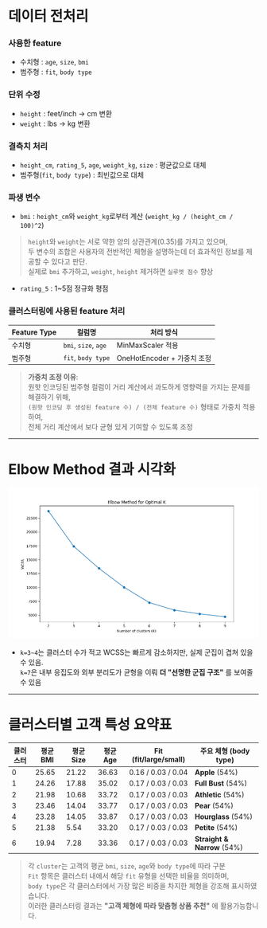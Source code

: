 # 데이터 전처리

### 사용한 feature
- 수치형 : `age`, `size`, `bmi`
- 범주형 : `fit`, `body type`  

### 단위 수정
- `height` : feet/inch → cm 변환
- `weight` : lbs → kg 변환  

### 결측치 처리
- `height_cm`, `rating_5`, `age`, `weight_kg`, `size` : 평균값으로 대체
- 범주형(`fit`, `body type`) : 최빈값으로 대체  

### 파생 변수
- `bmi` : `height_cm`와 `weight_kg`로부터 계산 (`weight_kg / (height_cm / 100)^2`)

> `height`와 `weight`는 서로 약한 양의 상관관계(0.35)를 가지고 있으며,  
> 두 변수의 조합은 사용자의 전반적인 체형을 설명하는데 더 효과적인 정보를 제공할 수 있다고 판단.  
> 실제로 `bmi` 추가하고, `weight`, `height` 제거하면 `실루엣 점수` 향상  

- `rating_5` : 1~5점 정규화 평점  

### 클러스터링에 사용된 feature 처리

| Feature Type | 컬럼명             | 처리 방식            |
|--------------|--------------------|----------------------|
| 수치형       | `bmi`, `size`, `age` | MinMaxScaler 적용     |
| 범주형       | `fit`, `body type`  | OneHotEncoder + 가중치 조정 |  

> **가중치 조정 이유**:  
> 원핫 인코딩된 범주형 컬럼이 거리 계산에서 과도하게 영향력을 가지는 문제를 해결하기 위해,  
> `(원핫 인코딩 후 생성된 feature 수) / (전체 feature 수)` 형태로 가중치 적용하여,  
>  전체 거리 계산에서 보다 균형 있게 기여할 수 있도록 조정

***

# Elbow Method 결과 시각화

![Elbow Method 결과](plots/elbow_plot.png)  

- `k=3~4`는 클러스터 수가 적고 WCSS는 빠르게 감소하지만, 실제 군집이 겹쳐 있을 수 있음.  
`k=7`은 내부 응집도와 외부 분리도가 균형을 이뤄 **더 "선명한 군집 구조"** 를 보여줄 수 있음

***  

# 클러스터별 고객 특성 요약표

| 클러스터 | 평균 BMI | 평균 Size | 평균 Age | Fit (fit/large/small) | 주요 체형 (body type) |
|----------|----------|-----------|----------|------------------------|------------------------|
| 0        | 25.65    | 21.22     | 36.63    | 0.16 / 0.03 / 0.04     | **Apple** (54%)        |
| 1        | 24.26    | 17.88     | 35.02    | 0.17 / 0.03 / 0.03     | **Full Bust** (54%)    |
| 2        | 21.98    | 10.68     | 33.72    | 0.17 / 0.03 / 0.03     | **Athletic** (54%)     |
| 3        | 23.46    | 14.04     | 33.77    | 0.17 / 0.03 / 0.03     | **Pear** (54%)         |
| 4        | 23.28    | 14.05     | 33.87    | 0.17 / 0.03 / 0.03     | **Hourglass** (54%)    |
| 5        | 21.38    | 5.54      | 33.20    | 0.17 / 0.03 / 0.03     | **Petite** (54%)       |
| 6        | 19.94    | 7.28      | 33.36    | 0.17 / 0.03 / 0.03     | **Straight & Narrow** (54%) |  

> 각 `cluster`는 고객의 평균 `bmi`, `size`, `age`와 `body type`에 따라 구분  
>  `Fit` 항목은 클러스터 내에서 해당 `fit` 유형을 선택한 비율을 의미하며,  
> `body type`은 각 클러스터에서 가장 많은 비중을 차지한 체형을 강조해 표시하였습니다.  
> 이러한 클러스터링 결과는 **"고객 체형에 따라 맞춤형 상품 추천"** 에 활용가능합니다.

